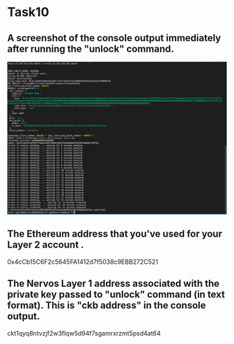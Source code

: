 # Task10
## A screenshot of the console output immediately after running the "unlock" command.

![task10](./task10.png)

## The Ethereum address that you've used for your Layer 2 account .

0x4cCb15C6F2c5645FA1412d7f5038c9EBB272C521



## The Nervos Layer 1 address associated with the private key passed to "unlock" command (in text format). This is "ckb address" in the console output.

ckt1qyq8ntvzjf2w3flqw5d94f7sgamrxrzmt5psd4at64